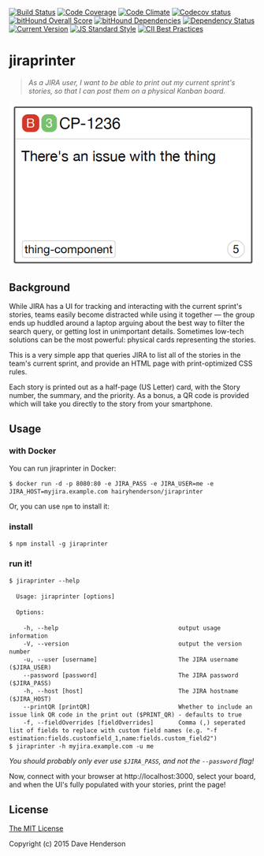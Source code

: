 [![Build Status][circleci-image]][circleci-url]
[![Code Coverage][coverage-image]][coverage-url]
[![Code Climate][climate-image]][climate-url]
[![Codecov status][codecov-image]][codecov-url]
[![bitHound Overall Score][bithound-overall-image]][bithound-url]
[![bitHound Dependencies][bithound-deps-image]][bithound-deps-url]
[![Dependency Status][gemnasium-image]][gemnasium-url]
[![Current Version][npm-image]][npm-url]
[![JS Standard Style][js-standard-image]][js-standard-url]
[![CII Best Practices][cii-bp-image]][cii-bp-url]

# jiraprinter

> _As a JIRA user, I want to be able to print out my current sprint's stories,
so that I can post them on a physical Kanban board._

![Sample output](sample_card.png)

## Background

While JIRA has a UI for tracking and interacting with the current sprint's stories, teams easily become distracted while using it together &mdash; the group ends up huddled around a laptop arguing about the best way to filter the search query, or getting lost in unimportant details. Sometimes low-tech solutions can be the most powerful: physical cards representing the stories.

This is a very simple app that queries JIRA to list all of the stories in the team's current sprint, and provide an HTML page with print-optimized CSS rules.

Each story is printed out as a half-page (US Letter) card, with the Story number, the summary, and the priority. As a bonus, a QR code is provided which will take you directly to the story from your smartphone.

## Usage

### with Docker

You can run jiraprinter in Docker:

```console
$ docker run -d -p 8080:80 -e JIRA_PASS -e JIRA_USER=me -e JIRA_HOST=myjira.example.com hairyhenderson/jiraprinter
```

Or, you can use `npm` to install it:

### install

```console
$ npm install -g jiraprinter
```

### run it!

```console
$ jiraprinter --help

  Usage: jiraprinter [options]

  Options:

    -h, --help                                  output usage information
    -V, --version                               output the version number
    -u, --user [username]                       The JIRA username ($JIRA_USER)
    --password [password]                       The JIRA password ($JIRA_PASS)
    -h, --host [host]                           The JIRA hostname ($JIRA_HOST)
    --printQR [printQR]                         Whether to include an issue link QR code in the print out ($PRINT_QR) - defaults to true
    -f, --fieldOverrides [fieldOverrides]       Comma (,) seperated list of fields to replace with custom field names (e.g. "-f estimation:fields.customfield_1,name:fields.custom_field2")
$ jiraprinter -h myjira.example.com -u me
```

_You should probably only ever use `$JIRA_PASS`, and not the `--password` flag!_

Now, connect with your browser at http://localhost:3000, select your board, and when the UI's fully populated with your stories, print the page!

## License

[The MIT License](http://opensource.org/licenses/MIT)

Copyright (c) 2015 Dave Henderson

[circleci-image]: https://img.shields.io/circleci/project/hairyhenderson/jiraprinter.svg?style=flat
[circleci-url]: https://circleci.com/gh/hairyhenderson/jiraprinter

[coverage-image]: https://img.shields.io/codeclimate/coverage/github/hairyhenderson/jiraprinter.svg?style=flat
[coverage-url]: https://codeclimate.com/github/hairyhenderson/jiraprinter

[climate-image]: https://img.shields.io/codeclimate/github/hairyhenderson/jiraprinter.svg?style=flat
[climate-url]: https://codeclimate.com/github/hairyhenderson/jiraprinter

[gemnasium-image]: https://img.shields.io/gemnasium/hairyhenderson/jiraprinter.svg?style=flat
[gemnasium-url]: https://gemnasium.com/hairyhenderson/jiraprinter

[npm-image]: https://img.shields.io/npm/v/jiraprinter.svg?style=flat
[npm-url]: https://npmjs.org/package/jiraprinter

[waffle-ready-image]: https://badge.waffle.io/hairyhenderson/jiraprinter.svg?label=ready&title=Ready
[waffle-progress-image]: https://badge.waffle.io/hairyhenderson/jiraprinter.svg?label=in+progress&title=In+Progress
[waffle-url]: https://waffle.io/hairyhenderson/jiraprinter

[js-standard-image]: https://img.shields.io/badge/code%20style-standard-brightgreen.svg?style=flat
[js-standard-url]: http://standardjs.com/

[bithound-overall-image]: https://www.bithound.io/github/hairyhenderson/jiraprinter/badges/score.svg
[bithound-url]: https://www.bithound.io/github/hairyhenderson/jiraprinter

[bithound-deps-image]: https://www.bithound.io/github/hairyhenderson/jiraprinter/badges/dependencies.svg
[bithound-deps-url]: https://www.bithound.io/github/hairyhenderson/jiraprinter/master/dependencies/npm

[codecov-image]: https://img.shields.io/codecov/c/github/hairyhenderson/jiraprinter.svg
[codecov-url]: https://codecov.io/gh/hairyhenderson/jiraprinter

[cii-bp-image]: https://bestpractices.coreinfrastructure.org/projects/338/badge
[cii-bp-url]: https://bestpractices.coreinfrastructure.org/projects/338
